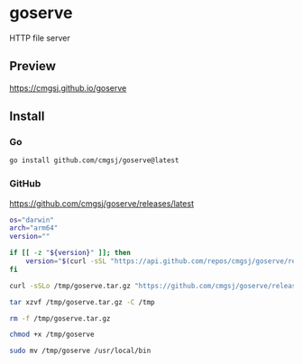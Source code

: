 # goserve

HTTP file server

## Preview

<https://cmgsj.github.io/goserve>

## Install

### Go

```bash
go install github.com/cmgsj/goserve@latest
```

### GitHub

<https://github.com/cmgsj/goserve/releases/latest>

```bash
os="darwin"
arch="arm64"
version=""

if [[ -z "${version}" ]]; then
    version="$(curl -sSL "https://api.github.com/repos/cmgsj/goserve/releases/latest" | jq -r '.tag_name' | sed 's/^v//')"
fi

curl -sSLo /tmp/goserve.tar.gz "https://github.com/cmgsj/goserve/releases/download/v${version}/goserve_${version}_${os}_${arch}.tar.gz"

tar xzvf /tmp/goserve.tar.gz -C /tmp

rm -f /tmp/goserve.tar.gz

chmod +x /tmp/goserve

sudo mv /tmp/goserve /usr/local/bin
```
